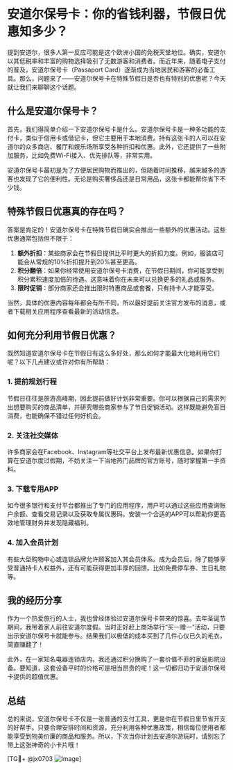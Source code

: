 # 安道尔保号卡：你的省钱利器，节假日优惠知多少？

提到安道尔，很多人第一反应可能是这个欧洲小国的免税天堂地位。确实，安道尔以其低税率和丰富的购物选择吸引了无数游客和消费者。而近年来，随着电子支付的普及，安道尔保号卡（Passaport Card）逐渐成为当地居民和游客的必备工具。那么，问题来了——安道尔保号卡在特殊节假日是否也有特别的优惠呢？今天就让我们来聊聊这个话题。

## 什么是安道尔保号卡？

首先，我们得简单介绍一下安道尔保号卡是什么。安道尔保号卡是一种多功能的支付卡，类似于信用卡或借记卡，但它主要用于本地消费。持有这张卡的人可以在安道尔的众多商店、餐厅和娱乐场所享受各种折扣和优惠。此外，它还提供了一些附加服务，比如免费Wi-Fi接入、优先排队等，非常实用。

安道尔保号卡最初是为了方便居民购物而推出的，但随着时间推移，越来越多的游客也发现了它的便利性。无论是购买奢侈品还是日常用品，这张卡都能帮你省下不少钱。

## 特殊节假日优惠真的存在吗？

答案是肯定的！安道尔保号卡在特殊节假日确实会推出一些额外的优惠活动。这些优惠通常包括但不限于：

1. **额外折扣**：某些商家会在节假日提供比平时更大的折扣力度。例如，服装店可能会从常规的10%折扣提升到20%甚至更高。
2. **积分翻倍**：如果你经常使用安道尔保号卡消费，在节假日期间，你可能享受到积分累积速度加倍的待遇。这意味着你在未来可以兑换更多的礼品或服务。
3. **限时促销**：部分商家还会推出限时特惠商品或套餐，只有持卡人才能享受。

当然，具体的优惠内容每年都会有所不同，所以最好提前关注官方发布的消息，或者下载相关应用程序查看最新的活动信息。

## 如何充分利用节假日优惠？

既然知道安道尔保号卡在节假日有这么多好处，那么如何才能最大化地利用它们呢？以下几点建议或许对你有所帮助：

### 1. 提前规划行程
节假日往往是旅游高峰期，因此提前做好计划非常重要。你可以根据自己的需求列出想要购买的商品清单，并研究哪些商家参与了节日促销活动。这样既能避免盲目消费，也能确保不错过任何好机会。

### 2. 关注社交媒体
许多商家会在Facebook、Instagram等社交平台上发布最新优惠信息。如果你打算在安道尔度过假期，不妨关注一下当地热门品牌的官方账号，随时掌握第一手资料。

### 3. 下载专用APP
如今很多银行和支付平台都推出了专门的应用程序，用户可以通过这些应用查询账户余额、查看交易记录以及获取专属优惠码。安装一个合适的APP可以帮助你更高效地管理财务并发现隐藏福利。

### 4. 加入会员计划
有些大型购物中心或连锁品牌允许顾客加入其会员体系。成为会员后，除了能够享受普通持卡人权益外，还有可能获得更加丰厚的回馈。比如免费停车券、生日礼物等。

## 我的经历分享

作为一个热爱旅行的人士，我也曾经体验过安道尔保号卡带来的惊喜。去年圣诞节期间，我带着家人前往安道尔度假。当时正好赶上商场举行“买一赠一”活动，只要出示安道尔保号卡就能参与。结果我们以极低的成本买到了几件心仪已久的毛衣，简直赚翻了！

此外，在一家知名电器连锁店内，我还通过积分换购了一套价值不菲的家庭影院设备。要知道，这套设备平时的价格可是相当昂贵的呢！这一切都归功于安道尔保号卡提供的超值优惠。

## 总结

总的来说，安道尔保号卡不仅是一张普通的支付工具，更是你在节假日里节省开支的好帮手。只要合理安排时间和资源，充分利用各种优惠政策，相信每位使用者都能享受到物美价廉的商品和服务。所以，下次当你计划去安道尔游玩时，请别忘了带上这张神奇的小卡片哦！

[TG💪+ @jx0703 ![Image](https://github.com/user-attachments/assets/dbca1d08-cadb-493c-b0ec-ad6f7a83f270)]